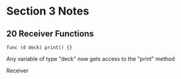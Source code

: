# Section 3 Notes

## 20 Receiver Functions

```
func (d deck) print() {}
```
Any variable of type "deck" now gets access to the "print" method

Receiver 